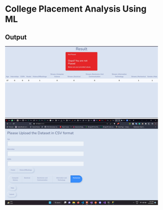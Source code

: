 # College Placement Analysis Using ML

## Output
<img src="extraimages/output1.jpg">
<img src="extraimages/output2.png">